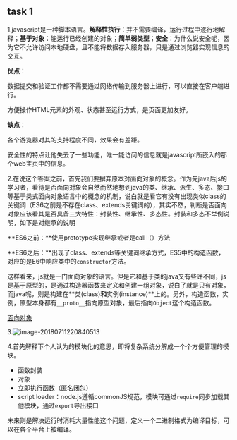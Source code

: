 ## task 1

1.javascript是一种脚本语言。**解释性执行**：并不需要编译，运行过程中逐行地解释；**基于对象**：能运行已经创建的对象；**简单弱类型**；**安全**：为什么说安全呢，因为它不允许访问本地硬盘，且不能将数据存入服务器，只是通过浏览器实现信息的交互。

**优点**：

数据提交和验证工作都不需要通过网络传输到服务器上进行，可以直接在客户端进行。

方便操作HTML元素的外观、状态甚至运行方式，是页面更加友好。

**缺点**：

各个游览器对其的支持程度不同，效果会有差距。

安全性的特点让他失去了一些功能，唯一能访问的信息就是javascript所嵌入的那个web主页中的信息。

2.在说这个答案之前，首先我们要摒弃原本对面向对象的概念。作为先java后js的学习者，看待是否面向对象会自然而然地想到java的类、继承、派生、多态、接口等基于类式面向对象语言中的概念的机制，说白就是看它有没有出现类似class的关键词（ES6之前是不存在class、extends关键词的），其实不然，判断是否面向对象应该看其是否具备三大特性：封装性、继承性、多态性。封装和多态不举例说明，如下是对继承的说明

**ES6之前：**使用prototype实现继承或者是call（）方法

**ES6之后：**出现了class、extends等关键词继承方式，ES5中的构造函数， 对应的是E6中响应类中的`constructor`方法。

这样看来，js就是一门面向对象的语言。但是它和基于类的java又有些许不同，js是基于原型的，是通过构造器函数来定义和创建一组对象，说白了就是只有对象，而java呢，则是构建在**类(class)**和**实例(instance)**上的。另外，构造函数，实例，原型本身都有`__proto__`指向原型对象，最后指向`Object`这个构造函数。

[面向对象](<https://zhuanlan.zhihu.com/p/33658346>)

3.![image-20180711220840513](/var/folders/bc/98l_bzpx6kx6kx8v7nh1v0jw0000gn/T/abnerworks.Typora/image-20180711220840513.png)

4.首先解释下个人认为的模块化的意思，即将复杂系统分解成一个个方便管理的模块。

- 函数封装
- 对象
- 立即执行函数（匿名闭包）
- script loader：node.js遵循commonJS规范，模块可通过`require`同步加载其他模块，通过`export`导出接口

未来则是解决运行时消耗大量性能这个问题，定义一个二进制格式为编译目标，可以在各个平台上被编译。